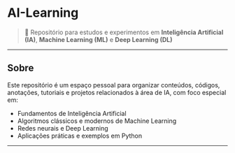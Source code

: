 # AI-Learning

> 🚀 Repositório para estudos e experimentos em **Inteligência Artificial (IA)**, **Machine Learning (ML)** e **Deep Learning (DL)**  

---

## Sobre

Este repositório é um espaço pessoal para organizar conteúdos, códigos, anotações, tutoriais e projetos relacionados à área de IA, com foco especial em:

- Fundamentos de Inteligência Artificial  
- Algoritmos clássicos e modernos de Machine Learning  
- Redes neurais e Deep Learning  
- Aplicações práticas e exemplos em Python  

---